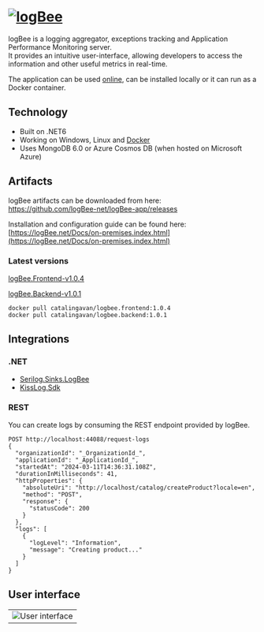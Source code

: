 # [![logBee](https://github.com/logBee-net/logBee-app/assets/39127098/d1436229-983d-41e7-bcff-7288601bf2d0)](https://logbee.net)

logBee is a logging aggregator, exceptions tracking and Application Performance Monitoring server. <br/>
It provides an intuitive user-interface, allowing developers to access the information and other useful metrics in real-time.

The application can be used [online](https://logbee.net), can be installed locally or it can run as a Docker container.

## Technology

- Built on .NET6
- Working on Windows, Linux and [Docker](Docker/README.md)
- Uses MongoDB 6.0 or Azure Cosmos DB (when hosted on Microsoft Azure)

## Artifacts

logBee artifacts can be downloaded from here: <br/>
<https://github.com/logBee-net/logBee-app/releases>

Installation and configuration guide can be found here: <br/>
[https://logBee.net/Docs/on-premises.index.html](https://logBee.net/Docs/on-premises.index.html)

### Latest versions

[logBee.Frontend-v1.0.4](https://github.com/logBee-net/logBee-app/releases/tag/logBee.Frontend-v1.0.4)

[logBee.Backend-v1.0.1](https://github.com/logBee-net/logBee-app/releases/tag/logBee.Backend-v1.0.1)

```none
docker pull catalingavan/logbee.frontend:1.0.4
docker pull catalingavan/logbee.backend:1.0.1
```

## Integrations

### .NET

- [Serilog.Sinks.LogBee](https://github.com/logBee-net/serilog-sinks-logbee)
- [KissLog.Sdk](https://github.com/KissLog-net/KissLog.Sdk)

### REST

You can create logs by consuming the REST endpoint provided by logBee.

```
POST http://localhost:44088/request-logs
{
  "organizationId": "_OrganizationId_",
  "applicationId": "_ApplicationId_",
  "startedAt": "2024-03-11T14:36:31.108Z",
  "durationInMilliseconds": 41,
  "httpProperties": {
    "absoluteUri": "http://localhost/catalog/createProduct?locale=en",
    "method": "POST",
    "response": {
      "statusCode": 200
    }
  },
  "logs": [
    {
      "logLevel": "Information",
      "message": "Creating product..."
    }
  ]
}
```

## User interface

<table><tr><td>
    <img alt="User interface" src="https://github.com/logBee-net/logBee-app/assets/39127098/44c8686b-bc24-4c4e-9fd8-155da9826a08" />
</td></tr></table>
